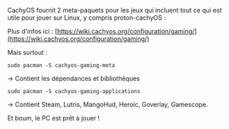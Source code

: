 CachyOS fournit 2 meta-paquets pour les jeux qui incluent tout ce qui est utile pour jouer sur Linux, y compris proton-cachyOS :

Plus d'infos ici : [https://wiki.cachyos.org/configuration/gaming/](https://wiki.cachyos.org/configuration/gaming/)

Mais surtout : 
```
sudo pacman -S cachyos-gaming-meta
```
-> Contient les dépendances et bibliothèques

```
sudo pacman -S cachyos-gaming-applications
```
-> Contient Steam, Lutris, MangoHud, Heroic, Goverlay, Gamescope.

Et boum, le PC est prêt à jouer !
